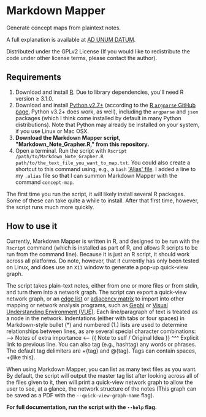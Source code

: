 # Markdown Mapper

Generate concept maps from plaintext notes.

A full explanation is available at [AD UNUM DATUM](http://adunumdatum.org/introducing-markdown-mapper.html "Ad Unum Datum: 'Introducing Markdown Mapper'").

Distributed under the GPLv2 License (If you would like to redistribute the code under other license terms, please contact the author).

## Requirements

1. Download and install [R](http://cran.cnr.berkeley.edu/ "R Download page"). Due to library dependencies, you'll need R version ≥ 3.1.0.
1. Download and install [Python v2.7+](https://www.python.org/ "Python") (according to the [R `argparse` GitHub page](https://github.com/trevorld/argparse "GitHub: argparse for R"), Python v3.2+ does work, as well), including the `argparse` and `json` packages (which I think come installed by default in many Python distributions). Note that Python may already be installed on your system, if you use Linux or Mac OSX.
1. **Download the Markdown Mapper script, "Markdown_Note_Grapher.R," from this repository.**
1. Open a terminal. Run the script with `Rscript /path/to/Markdown_Note_Grapher.R path/to/the_text_file_you_want_to_map.txt`. You could also create a shortcut to this command using, e.g., a `bash` ['Alias' file](https://en.wikipedia.org/wiki/Alias_%28Unix_shell%29 "Bash Alias explanation"). I added a line to my `.alias` file so that I can summon Markdown Mapper with the command `concept-map`.

The first time you run the script, it will likely install several R packages. Some of these can take quite a while to install. After that first time, however, the script runs much more quickly.

## How to use it

Currently, Markdown Mapper is written in R, and designed to be run with the `Rscript` command (which is installed as part of R, and allows R scripts to be run from the command line). Because it is just an R script, it should work across all platforms. Do note, however, that it currently has only been tested on Linux, and does use an `X11` window to generate a pop-up quick-view graph.

The script takes plain-text notes, either from one or more files or from stdin, and turn them into a network graph. The script can export a quick-view network graph, or an [edge list](https://en.wikipedia.org/wiki/Adjacency_list) or [adjacency matrix](https://en.wikipedia.org/wiki/Adjacency_matrix) to import into other mapping or network analysis programs, such as [Gephi](https://gephi.github.io/ "Gephi") or [Visual Understanding Environment (VUE)](https://vue.tufts.edu/ "VUE"). Each line/paragraph of text is treated as a node in the network. Indentations (either with tabs or four spaces) in Markdown-style bullet (*) and numbered (1.) lists are used to determine relationships between lines, as are several special character combinations:
	--> Notes of extra importance <--
	{{ Note to self / Original Idea }}
	^^^ Explicit link to previous line.
	You can also tag (e.g., hashtag) any words or phrases. The default tag delimiters are +{tag} and @{tag}. Tags can contain spaces, +{like this}.

When using Markdown Mapper, you can list as many text files as you want. By default, the script will output the master tag list after looking across all of the files given to it, then will print a quick-view network graph to allow the user to see, at a glance, the network structure of the notes (This graph can be saved as a PDF with the `--quick-view-graph-name` flag).

**For full documentation, run the script with the `--help` flag.**
